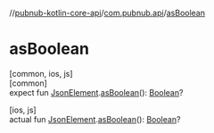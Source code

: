 //[pubnub-kotlin-core-api](../../index.md)/[com.pubnub.api](index.md)/[asBoolean](as-boolean.md)

# asBoolean

[common, ios, js]\
[common]\
expect fun [JsonElement](-json-element/index.md).[asBoolean](as-boolean.md)(): [Boolean](https://kotlinlang.org/api/latest/jvm/stdlib/kotlin/-boolean/index.html)?

[ios, js]\
actual fun [JsonElement](-json-element/index.md).[asBoolean](as-boolean.md)(): [Boolean](https://kotlinlang.org/api/latest/jvm/stdlib/kotlin/-boolean/index.html)?
